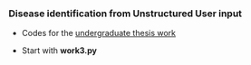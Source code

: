 ### Disease identification from Unstructured User input

- Codes for the [undergraduate thesis work](http://103.82.172.44:8080/xmlui/handle/123456789/95 )

- Start with **work3.py**
